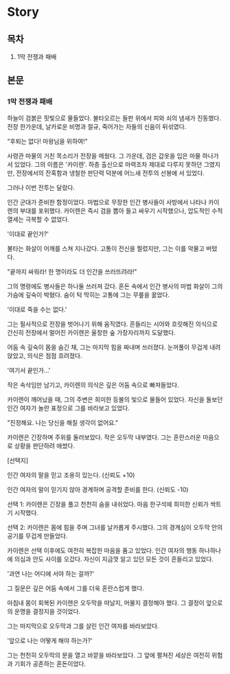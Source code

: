 # Story

## 목차

1. 1막 전쟁과 패배

## 본문

### 1막 전쟁과 패배

하늘이 검붉은 핏빛으로 물들었다. 불타오르는 들판 위에서 피와 쇠의 냄새가 진동했다. 전장 한가운데, 날카로운 비명과 절규, 죽어가는 자들의 신음이 뒤섞였다.

"후퇴는 없다! 마왕님을 위하여!"

사령관 마물의 거친 목소리가 전장을 메웠다. 그 가운데, 검은 갑옷을 입은 마물 하나가 서 있었다. 그의 이름은 '카이렌'. 하층 출신으로 마력조차 제대로 다루지 못하던 그였지만, 전장에서의 잔혹함과 냉철한 판단력 덕분에 어느새 전투의 선봉에 서 있었다.

그러나 이번 전투는 달랐다.

인간 군대가 준비한 함정이었다. 마법으로 무장한 인간 병사들이 사방에서 나타나 카이렌의 부대를 포위했다. 카이렌은 즉시 검을 뽑아 들고 싸우기 시작했으나, 압도적인 수적 열세는 극복할 수 없었다.

'이대로 끝인가?'

불타는 화살이 어깨를 스쳐 지나갔다. 고통이 전신을 찔렀지만, 그는 이를 악물고 버텼다.

"끝까지 싸워라! 한 명이라도 더 인간을 쓰러뜨려라!"

그의 명령에도 병사들은 하나둘 쓰러져 갔다. 혼돈 속에서 인간 병사의 마법 화살이 그의 가슴에 깊숙이 박혔다. 숨이 턱 막히는 고통에 그는 무릎을 꿇었다.

'이대로 죽을 수는 없다.'

그는 필사적으로 전장을 벗어나기 위해 움직였다. 흔들리는 시야와 흐릿해진 의식으로 간신히 전장에서 멀어진 카이렌은 울창한 숲 가장자리까지 도달했다.

어둠 속 깊숙이 몸을 숨긴 채, 그는 마지막 힘을 짜내며 쓰러졌다. 눈꺼풀이 무겁게 내려앉았고, 의식은 점점 흐려졌다.

'여기서 끝인가...'

작은 속삭임만 남기고, 카이렌의 의식은 깊은 어둠 속으로 빠져들었다.

카이렌이 깨어났을 때, 그의 주변은 희미한 등불의 빛으로 물들어 있었다. 자신을 돌보던 인간 여자가 놀란 표정으로 그를 바라보고 있었다.

"진정해요. 나는 당신을 해칠 생각이 없어요."

카이렌은 긴장하며 주위를 둘러보았다. 작은 오두막 내부였다. 그는 혼란스러운 마음으로 상황을 판단하려 애썼다.

[선택지]

인간 여자의 말을 믿고 조용히 있는다. (신뢰도 +10)

인간 여자의 말이 믿기지 않아 경계하며 공격할 준비를 한다. (신뢰도 -10)

선택 1: 카이렌은 긴장을 풀고 천천히 숨을 내쉬었다. 마음 한구석에 희미한 신뢰가 싹트기 시작했다.

선택 2: 카이렌은 몸에 힘을 주며 그녀를 날카롭게 주시했다. 그의 경계심이 오두막 안의 공기를 무겁게 만들었다.

카이렌은 선택 이후에도 여전히 복잡한 마음을 품고 있었다. 인간 여자의 행동 하나하나에 의심과 안도 사이를 오갔다. 자신이 지금껏 알고 있던 모든 것이 흔들리고 있었다.

'과연 나는 어디에 서야 하는 걸까?'

그 질문은 깊은 어둠 속에서 그를 더욱 혼란스럽게 했다.

마침내 몸이 회복된 카이렌은 오두막을 떠날지, 머물지 결정해야 했다. 그 결정이 앞으로의 운명을 결정지을 것이었다.

그는 마지막으로 오두막과 그를 살린 인간 여자를 바라보았다.

'앞으로 나는 어떻게 해야 하는가?'

그는 천천히 오두막의 문을 열고 바깥을 바라보았다. 그 앞에 펼쳐진 세상은 여전히 위험과 기회가 공존하는 혼돈이었다.
